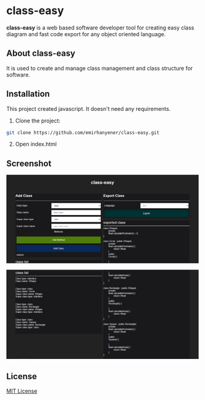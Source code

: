 # class-easy
**class-easy** is a web based software developer tool for creating easy class diagram and fast code export for any object oriented language.
## About class-easy
It is used to create and manage class management and class structure for software.

## Installation
This project created javascript. It doesn't need any requirements.
1. Clone the project:
```bash
git clone https://github.com/emirhanyener/class-easy.git
```
2. Open index.html


## Screenshot

![Screenshot](https://github.com/emirhanyener/class-easy/blob/main/screenshots/screenshot1.png)

![Screenshot](https://github.com/emirhanyener/class-easy/blob/main/screenshots/screenshot2.png)

## License
[MIT License](LICENSE)
